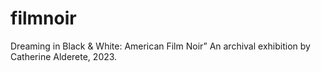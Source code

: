 # filmnoir
Dreaming in Black &amp; White: American Film Noir” An archival exhibition by Catherine Alderete, 2023.
